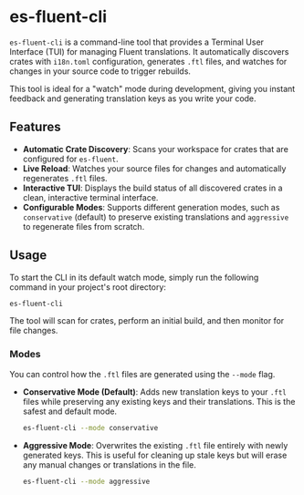 # es-fluent-cli

`es-fluent-cli` is a command-line tool that provides a Terminal User Interface (TUI) for managing Fluent translations. It automatically discovers crates with `i18n.toml` configuration, generates `.ftl` files, and watches for changes in your source code to trigger rebuilds.

This tool is ideal for a "watch" mode during development, giving you instant feedback and generating translation keys as you write your code.

## Features

-   **Automatic Crate Discovery**: Scans your workspace for crates that are configured for `es-fluent`.
-   **Live Reload**: Watches your source files for changes and automatically regenerates `.ftl` files.
-   **Interactive TUI**: Displays the build status of all discovered crates in a clean, interactive terminal interface.
-   **Configurable Modes**: Supports different generation modes, such as `conservative` (default) to preserve existing translations and `aggressive` to regenerate files from scratch.

## Usage

To start the CLI in its default watch mode, simply run the following command in your project's root directory:

```sh
es-fluent-cli
```

The tool will scan for crates, perform an initial build, and then monitor for file changes.

### Modes

You can control how the `.ftl` files are generated using the `--mode` flag.

-   **Conservative Mode (Default)**: Adds new translation keys to your `.ftl` files while preserving any existing keys and their translations. This is the safest and default mode.

    ```sh
    es-fluent-cli --mode conservative
    ```

-   **Aggressive Mode**: Overwrites the existing `.ftl` file entirely with newly generated keys. This is useful for cleaning up stale keys but will erase any manual changes or translations in the file.

    ```sh
    es-fluent-cli --mode aggressive
    ```